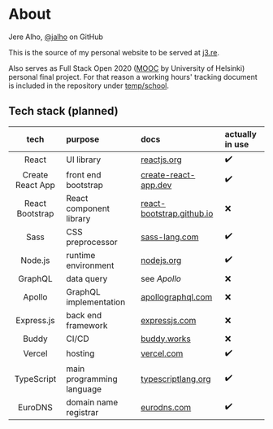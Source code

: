 # About
Jere Alho, [@jalho](https://github.com/jalho) on GitHub

This is the source of my personal website to be served at [j3.re](http://j3.re/).

Also serves as Full Stack Open 2020 ([MOOC](https://fullstackopen.com/) by University of Helsinki) personal final project. For that reason a working hours' tracking document is included in the repository under [temp/school](https://github.com/jalho/j3.re/blob/master/temp/school/Työaikakirjanpito.md).


## Tech stack (planned)

| tech | purpose | docs | actually in use |
| :----:|:-----|:-----|:-----|
| React | UI library | [reactjs.org](https://reactjs.org/docs/react-api.html) | ✔️ |
| Create React App | front end bootstrap | [create-react-app.dev](https://create-react-app.dev/docs/getting-started) | ✔️ |
| React Bootstrap | React component library  |[react-bootstrap.github.io](https://react-bootstrap.github.io/) | ❌ |
| Sass | CSS preprocessor | [sass-lang.com](https://sass-lang.com/documentation) | ✔️ |
| Node.js | runtime environment | [nodejs.org](https://nodejs.org/en/docs/) | ✔️ |
| GraphQL | data query | see *Apollo* | ❌ |
| Apollo | GraphQL implementation | [apollographql.com](https://www.apollographql.com/docs/) | ❌ |
| Express.js | back end framework | [expressjs.com](https://expressjs.com/en/4x/api.html) | ❌ |
| Buddy | CI/CD | [buddy.works](https://buddy.works/docs) | ❌ |
| Vercel | hosting | [vercel.com](https://vercel.com/docs) | ✔️ |
| TypeScript | main programming language | [typescriptlang.org](https://www.typescriptlang.org/docs/home.html) | ✔️ |
| EuroDNS | domain name registrar | [eurodns.com](https://www.eurodns.com/) | ✔️ |

